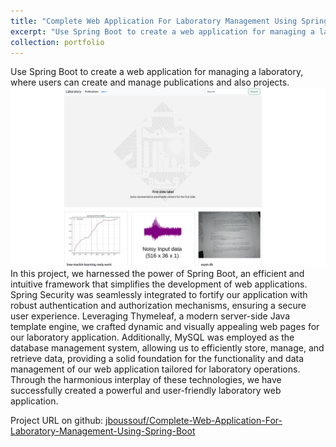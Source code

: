 ```yaml
---
title: "Complete Web Application For Laboratory Management Using Spring Boot"
excerpt: "Use Spring Boot to create a web application for managing a laboratory, where users can create and manage publications and also projects.<br/><img src='/images/header_page.png'>"
collection: portfolio
---
```


Use Spring Boot to create a web application for managing a laboratory, where users can create and manage publications and also projects.<br/><img src='/images/index.png'><br>
In this project, we harnessed the power of Spring Boot, an efficient and intuitive framework that simplifies the development of web applications. Spring Security was seamlessly integrated to fortify our application with robust authentication and authorization mechanisms, ensuring a secure user experience. Leveraging Thymeleaf, a modern server-side Java template engine, we crafted dynamic and visually appealing web pages for our laboratory application. Additionally, MySQL was employed as the database management system, allowing us to efficiently store, manage, and retrieve data, providing a solid foundation for the functionality and data management of our web application tailored for laboratory operations. Through the harmonious interplay of these technologies, we have successfully created a powerful and user-friendly laboratory web application.



Project URL on github: <a href="https://github.com/jboussouf/Complete-Web-Application-For-Laboratory-Management-Using-Spring-Boot">jboussouf/Complete-Web-Application-For-Laboratory-Management-Using-Spring-Boot</a>